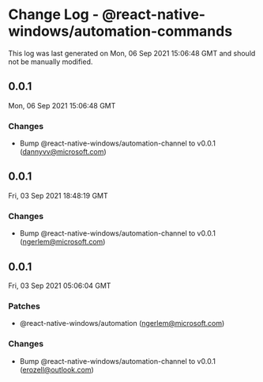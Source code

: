 # Change Log - @react-native-windows/automation-commands

This log was last generated on Mon, 06 Sep 2021 15:06:48 GMT and should not be manually modified.

<!-- Start content -->

## 0.0.1

Mon, 06 Sep 2021 15:06:48 GMT

### Changes

- Bump @react-native-windows/automation-channel to v0.0.1 (dannyvv@microsoft.com)

## 0.0.1

Fri, 03 Sep 2021 18:48:19 GMT

### Changes

- Bump @react-native-windows/automation-channel to v0.0.1 (ngerlem@microsoft.com)

## 0.0.1

Fri, 03 Sep 2021 05:06:04 GMT

### Patches

- @react-native-windows/automation (ngerlem@microsoft.com)

### Changes

- Bump @react-native-windows/automation-channel to v0.0.1 (erozell@outlook.com)
